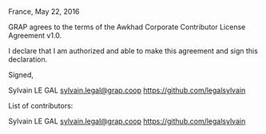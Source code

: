 France, May 22, 2016

GRAP agrees to the terms of the Awkhad Corporate Contributor License
Agreement v1.0.

I declare that I am authorized and able to make this agreement and sign this
declaration.

Signed,

Sylvain LE GAL sylvain.legal@grap.coop https://github.com/legalsylvain

List of contributors:

Sylvain LE GAL sylvain.legal@grap.coop https://github.com/legalsylvain
